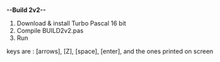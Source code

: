 **--Build 2v2--**

1.  Download & install Turbo Pascal 16 bit
2.  Compile BUILD2v2.pas
3.  Run

keys are : [arrows], [Z], [space], [enter], and the ones printed on screen
